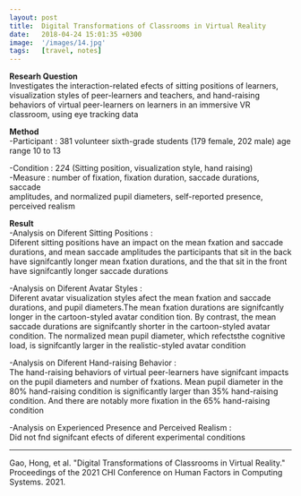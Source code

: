 ```yaml
---
layout: post
title:  Digital Transformations of Classrooms in Virtual Reality
date:   2018-04-24 15:01:35 +0300
image:  '/images/14.jpg'
tags:   [travel, notes]
---
```

**Researh Question**<br/>
Investigates the interaction-related efects of sitting positions of learners, visualization styles of peer-learners and teachers, and hand-raising behaviors of virtual peer-learners on learners in an immersive VR classroom, using eye tracking data

**Method**<br/>
-Participant : 381 volunteer sixth-grade students (179 female, 202 male) age range 10 to 13

-Condition : 2*2*4 (Sitting position, visualization style, hand raising)<br/>
-Measure : number of fixation, fixation duration, saccade durations, saccade<br/>
amplitudes, and normalized pupil diameters, self-reported presence, perceived realism<br/>


**Result**<br/>
-Analysis on Diferent Sitting Positions :<br/>
Diferent sitting positions have an impact on the mean fxation and
saccade durations, and mean saccade amplitudes the participants that sit in the back have signifcantly longer mean fxation durations, and the that sit in the front have signifcantly longer saccade durations

-Analysis on Diferent Avatar Styles :<br/>
Diferent avatar visualization styles afect the mean fxation and saccade durations, and pupil diameters.The mean fxation durations are signifcantly longer in the cartoon-styled avatar condition tion. By contrast, the mean saccade durations are signifcantly shorter in the cartoon-styled avatar condition. The normalized mean pupil diameter, which refectsthe cognitive load, is signifcantly larger in the realistic-styled avatar condition

-Analysis on Diferent Hand-raising Behavior :<br/>
The hand-raising behaviors of virtual peer-learners have signifcant impacts on the pupil diameters and number of fxations. Mean pupil diameter in the 80% hand-raising condition is significantly larger than 35% hand-raising condition. And there are notably more fixation in the 65% hand-raising condition

-Analysis on Experienced Presence and Perceived Realism :<br/>
Did not fnd signifcant efects of diferent experimental conditions

___
Gao, Hong, et al. "Digital Transformations of Classrooms in Virtual Reality." Proceedings of the 2021 CHI Conference on Human Factors in Computing Systems. 2021.


